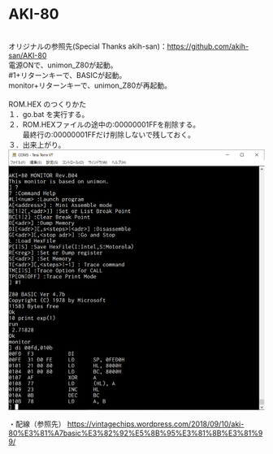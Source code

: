 # AKI-80
\
オリジナルの参照先(Special Thanks akih-san)：https://github.com/akih-san/AKI-80
\
電源ONで、unimon_Z80が起動。
\
 #1+リターンキーで、BASICが起動。
\
monitor+リターンキーで、unimon_Z80が再起動。
\
\
ROM.HEX のつくりかた
\
１．go.bat を実行する。
\
２．ROM.HEXファイルの途中の:00000001FFを削除する。
\
　　最終行の:00000001FFだけ削除しないで残しておく。
\
３．出来上がり。
\
![AKI-80, unimon_Z80](https://github.com/kadokuratsuyoshi/retro_computing/blob/main/AKI-80/AKI80mon_RevB04.png)


・配線（参照先）
https://vintagechips.wordpress.com/2018/09/10/aki-80%E3%81%A7basic%E3%82%92%E5%8B%95%E3%81%8B%E3%81%99/
